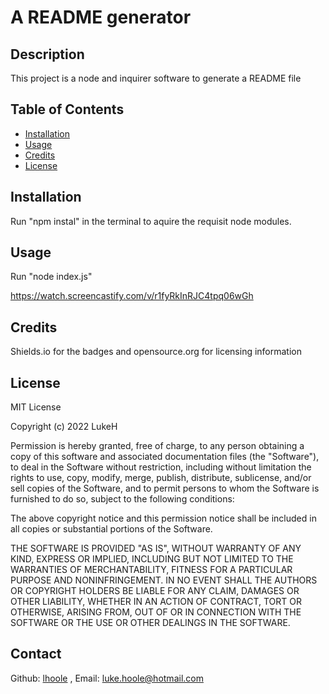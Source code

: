   # A README generator
  
  ## Description
  This project is a node and inquirer software to generate a README file
 
  ## Table of Contents 
  
  
 - [Installation](#installation)
 - [Usage](#usage)
 - [Credits](#credits)
 - [License](#license)
  
  
  ## Installation
  
  Run "npm instal" in the terminal to aquire the requisit node modules.
  
  ## Usage
  
  Run "node index.js"

  https://watch.screencastify.com/v/r1fyRkInRJC4tpq06wGh

  ## Credits
  Shields.io for the badges and opensource.org for licensing information
  
  ## License
  
  MIT License

Copyright (c) 2022 LukeH

Permission is hereby granted, free of charge, to any person obtaining a copy
of this software and associated documentation files (the "Software"), to deal
in the Software without restriction, including without limitation the rights
to use, copy, modify, merge, publish, distribute, sublicense, and/or sell
copies of the Software, and to permit persons to whom the Software is
furnished to do so, subject to the following conditions:

The above copyright notice and this permission notice shall be included in all
copies or substantial portions of the Software.

THE SOFTWARE IS PROVIDED "AS IS", WITHOUT WARRANTY OF ANY KIND, EXPRESS OR
IMPLIED, INCLUDING BUT NOT LIMITED TO THE WARRANTIES OF MERCHANTABILITY,
FITNESS FOR A PARTICULAR PURPOSE AND NONINFRINGEMENT. IN NO EVENT SHALL THE
AUTHORS OR COPYRIGHT HOLDERS BE LIABLE FOR ANY CLAIM, DAMAGES OR OTHER
LIABILITY, WHETHER IN AN ACTION OF CONTRACT, TORT OR OTHERWISE, ARISING FROM,
OUT OF OR IN CONNECTION WITH THE SOFTWARE OR THE USE OR OTHER DEALINGS IN THE
SOFTWARE.

  
  ## Contact
  
  Github: [lhoole](https://github.com/lhoole) , Email: luke.hoole@hotmail.com
  
